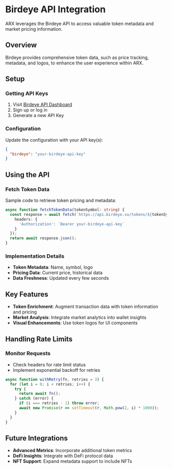 # Birdeye API Integration

ARX leverages the Birdeye API to access valuable token metadata and market pricing information.

## Overview

Birdeye provides comprehensive token data, such as price tracking, metadata, and logos, to enhance the user experience within ARX.

## Setup

### Getting API Keys
1. Visit [Birdeye API Dashboard](https://docs.birdeye.so/)
2. Sign up or log in
3. Generate a new API Key

### Configuration
Update the configuration with your API key(s):

```json
{
  "birdeye": "your-birdeye-api-key"
}
```

## Using the API

### Fetch Token Data
Sample code to retrieve token pricing and metadata:

```typescript
async function fetchTokenData(tokenSymbol: string) {
  const response = await fetch(`https://api.birdeye.so/tokens/${tokenSymbol}`, {
    headers: {
      'Authorization': `Bearer your-birdeye-api-key`
    }
  });
  return await response.json();
}
```

### Implementation Details
- **Token Metadata**: Name, symbol, logo
- **Pricing Data**: Current price, historical data
- **Data Freshness**: Updated every few seconds

## Key Features
- **Token Enrichment**: Augment transaction data with token information and pricing
- **Market Analysis**: Integrate market analytics into wallet insights
- **Visual Enhancements**: Use token logos for UI components

## Handling Rate Limits

### Monitor Requests
- Check headers for rate limit status
- Implement exponential backoff for retries

```typescript
async function withRetry(fn, retries = 3) {
  for (let i = 0; i < retries; i++) {
    try {
      return await fn();
    } catch (error) {
      if (i === retries - 1) throw error;
      await new Promise(r => setTimeout(r, Math.pow(2, i) * 1000));
    }
  }
}
```

## Future Integrations
- **Advanced Metrics**: Incorporate additional token metrics
- **DeFi Insights**: Integrate with DeFi protocol data
- **NFT Support**: Expand metadata support to include NFTs

